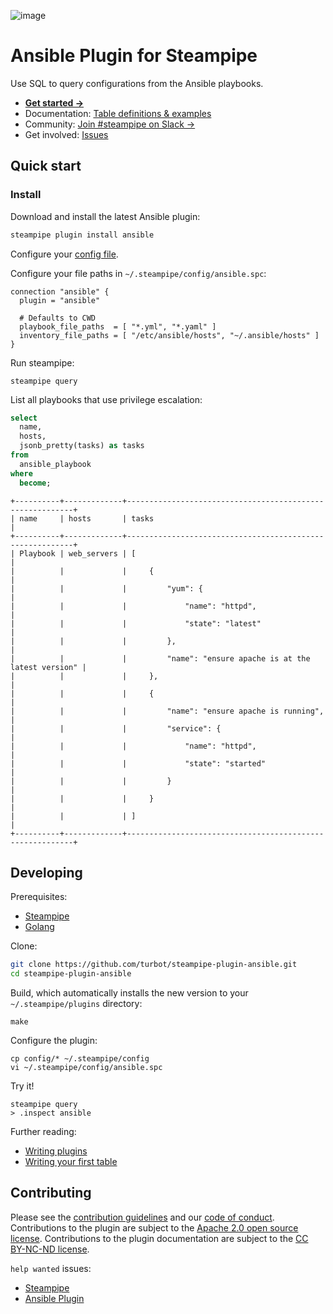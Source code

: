 ![image](https://hub.steampipe.io/images/plugins/turbot/ansible-social-graphic.png)

# Ansible Plugin for Steampipe

Use SQL to query configurations from the Ansible playbooks.

- **[Get started →](https://hub.steampipe.io/plugins/turbot/ansible)**
- Documentation: [Table definitions & examples](https://hub.steampipe.io/plugins/turbot/ansible/tables)
- Community: [Join #steampipe on Slack →](https://turbot.com/community/join)
- Get involved: [Issues](https://github.com/turbot/steampipe-plugin-ansible/issues)

## Quick start

### Install

Download and install the latest Ansible plugin:

```bash
steampipe plugin install ansible
```

Configure your [config file](https://hub.steampipe.io/plugins/turbot/ansible#configuration).

Configure your file paths in `~/.steampipe/config/ansible.spc`:

```hcl
connection "ansible" {
  plugin = "ansible"

  # Defaults to CWD
  playbook_file_paths  = [ "*.yml", "*.yaml" ]
  inventory_file_paths = [ "/etc/ansible/hosts", "~/.ansible/hosts" ]
}
```

Run steampipe:

```shell
steampipe query
```

List all playbooks that use privilege escalation:

```sql
select
  name,
  hosts,
  jsonb_pretty(tasks) as tasks
from
  ansible_playbook
where
  become;
```

```
+----------+-------------+----------------------------------------------------------+
| name     | hosts       | tasks                                                    |
+----------+-------------+----------------------------------------------------------+
| Playbook | web_servers | [                                                        |
|          |             |     {                                                    |
|          |             |         "yum": {                                         |
|          |             |             "name": "httpd",                             |
|          |             |             "state": "latest"                            |
|          |             |         },                                               |
|          |             |         "name": "ensure apache is at the latest version" |
|          |             |     },                                                   |
|          |             |     {                                                    |
|          |             |         "name": "ensure apache is running",              |
|          |             |         "service": {                                     |
|          |             |             "name": "httpd",                             |
|          |             |             "state": "started"                           |
|          |             |         }                                                |
|          |             |     }                                                    |
|          |             | ]                                                        |
+----------+-------------+----------------------------------------------------------+
```

## Developing

Prerequisites:

- [Steampipe](https://steampipe.io/downloads)
- [Golang](https://golang.org/doc/install)

Clone:

```sh
git clone https://github.com/turbot/steampipe-plugin-ansible.git
cd steampipe-plugin-ansible
```

Build, which automatically installs the new version to your `~/.steampipe/plugins` directory:

```
make
```

Configure the plugin:

```
cp config/* ~/.steampipe/config
vi ~/.steampipe/config/ansible.spc
```

Try it!

```
steampipe query
> .inspect ansible
```

Further reading:

- [Writing plugins](https://steampipe.io/docs/develop/writing-plugins)
- [Writing your first table](https://steampipe.io/docs/develop/writing-your-first-table)

## Contributing

Please see the [contribution guidelines](https://github.com/turbot/steampipe/blob/main/CONTRIBUTING.md) and our [code of conduct](https://github.com/turbot/steampipe/blob/main/CODE_OF_CONDUCT.md). Contributions to the plugin are subject to the [Apache 2.0 open source license](https://github.com/turbot/steampipe-plugin-ansible/blob/main/LICENSE). Contributions to the plugin documentation are subject to the [CC BY-NC-ND license](https://github.com/turbot/steampipe-plugin-ansible/blob/main/docs/LICENSE).

`help wanted` issues:

- [Steampipe](https://github.com/turbot/steampipe/labels/help%20wanted)
- [Ansible Plugin](https://github.com/turbot/steampipe-plugin-ansible/labels/help%20wanted)
